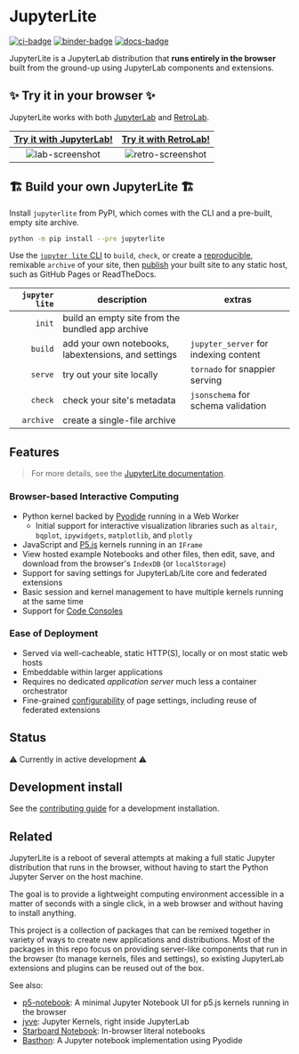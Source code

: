 # JupyterLite

[![ci-badge]][ci] [![binder-badge]][binder] [![docs-badge]][docs]

[ci-badge]: https://github.com/jtpio/jupyterlite/workflows/Build/badge.svg
[ci]: https://github.com/jtpio/jupyterlite/actions?query=branch%3Amain
[binder-badge]: https://mybinder.org/badge_logo.svg
[binder]: https://mybinder.org/v2/gh/jtpio/jupyterlite/main?urlpath=lab
[docs-badge]: https://readthedocs.org/projects/jupyterlite/badge/?version=latest
[docs]: https://jupyterlite.readthedocs.io/en/latest/?badge=latest

JupyterLite is a JupyterLab distribution that **runs entirely in the browser** built
from the ground-up using JupyterLab components and extensions.

## ✨ Try it in your browser ✨

JupyterLite works with both [JupyterLab](https://github.com/jupyterlab/jupyterlab) and
[RetroLab](https://github.com/jupyterlab/retrolab).

| [Try it with JupyterLab!] | [Try it with RetroLab!] |
| :-----------------------: | :---------------------: |
|     ![lab-screenshot]     |   ![retro-screenshot]   |

[try it with jupyterlab!]: https://jupyterlite.readthedocs.io/en/latest/try/lab
[lab-screenshot]:
  https://user-images.githubusercontent.com/591645/114009512-7fe79600-9863-11eb-9aac-3a9ef6345011.png
[try it with retrolab!]: https://jupyterlite.readthedocs.io/en/latest/try/retro
[retro-screenshot]:
  https://user-images.githubusercontent.com/591645/114454062-78fdb200-9bda-11eb-9cda-4ee327dd1c77.png

## 🏗️ Build your own JupyterLite 🏗️

Install `jupyterlite` from PyPI, which comes with the CLI and a pre-built, empty site
archive.

```bash
python -m pip install --pre jupyterlite
```

Use the [`jupyter lite` CLI][cli] to `build`, `check`, or create a [reproducible],
remixable `archive` of your site, then [publish] your built site to any static host,
such as GitHub Pages or ReadTheDocs.

| `jupyter lite` | description                                         | extras                                |
| -------------: | --------------------------------------------------- | ------------------------------------- |
|         `init` | build an empty site from the bundled app archive    |                                       |
|        `build` | add your own notebooks, labextensions, and settings | `jupyter_server` for indexing content |
|        `serve` | try out your site locally                           | `tornado` for snappier serving        |
|        `check` | check your site's metadata                          | `jsonschema` for schema validation    |
|      `archive` | create a single-file archive                        |                                       |

[cli]: https://jupyterlite.readthedocs.io/en/latest/cli.html
[publish]: https://jupyterlite.readthedocs.io/en/latest/deploying.html
[reproducible]:
  https://jupyterlite.readthedocs.io/en/latest/cli.html#reproducible-archives

## Features

> For more details, see the [JupyterLite documentation](https://jupyterlite.rtfd.io).

### Browser-based Interactive Computing

- Python kernel backed by [Pyodide](https://pyodide.org) running in a Web Worker
  - Initial support for interactive visualization libraries such as `altair`, `bqplot`,
    `ipywidgets`, `matplotlib`, and `plotly`
- JavaScript and [P5.js] kernels running in an `IFrame`
- View hosted example Notebooks and other files, then edit, save, and download from the
  browser's `IndexDB` (or `localStorage`)
- Support for saving settings for JupyterLab/Lite core and federated extensions
- Basic session and kernel management to have multiple kernels running at the same time
- Support for
  [Code Consoles](https://jupyterlab.readthedocs.io/en/stable/user/code_console.html)

[p5.js]: https://p5js.org/

### Ease of Deployment

- Served via well-cacheable, static HTTP(S), locally or on most static web hosts
- Embeddable within larger applications
- Requires no dedicated _application server_ much less a container orchestrator
- Fine-grained [configurability] of page settings, including reuse of federated
  extensions

[configurability]: https://jupyterlite.readthedocs.io/en/latest/configuring.html

## Status

⚠️ Currently in active development ⚠️

## Development install

See the
[contributing guide](https://github.com/jtpio/jupyterlite/blob/main/CONTRIBUTING.md) for
a development installation.

## Related

JupyterLite is a reboot of several attempts at making a full static Jupyter distribution
that runs in the browser, without having to start the Python Jupyter Server on the host
machine.

The goal is to provide a lightweight computing environment accessible in a matter of
seconds with a single click, in a web browser and without having to install anything.

This project is a collection of packages that can be remixed together in variety of ways
to create new applications and distributions. Most of the packages in this repo focus on
providing server-like components that run in the browser (to manage kernels, files and
settings), so existing JupyterLab extensions and plugins can be reused out of the box.

See also:

- [p5-notebook](https://github.com/jtpio/p5-notebook): A minimal Jupyter Notebook UI for
  p5.js kernels running in the browser
- [jyve](https://github.com/deathbeds/jyve): Jupyter Kernels, right inside JupyterLab
- [Starboard Notebook](https://github.com/gzuidhof/starboard-notebook): In-browser
  literal notebooks
- [Basthon](https://basthon.fr/about.html): A Jupyter notebook implementation using
  Pyodide
